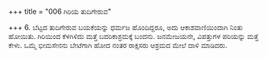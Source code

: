 +++
title = "006 ಗಿರಿಯ ತುದಿಗೇರುವ"

+++
6. ಬೆಟ್ಟದ ತುದಿಗೇರುವ ಬಯಕೆಯನ್ನು ಧರ್ಮಜ ಹೊಂದಿದ್ದರೂ, ಅದು ಆಕಾಶವಾಣಿಯಿಂದಾಗಿ ನಿಂತು ಹೋಯಿತು. ಗಿರಿಯಿಂದ ಕೆಳಗಿಳಿದು ಮತ್ತೆ ಬದರಿಕಾಶ್ರಮಕ್ಕೆ ಬಂದನು. ಜನಮೇಜಯನೇ, ವಿಪತ್ತುಗಳ ಪರಿಯನ್ನು ಮತ್ತೆ ಕೇಳು.  ಒಮ್ಮೆ ಭೀಮಸೇನನು ಬೇಟೆಗಾಗಿ ಹೋದ ನಂತರ ರಾಕ್ಷಸರು ಆಶ್ರಮದ ಮೇಲೆ ದಾಳಿ ಮಾಡಿದರು.